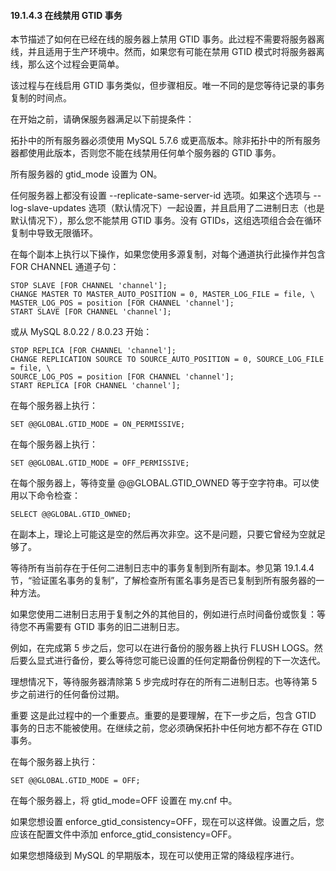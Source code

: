 #### 19.1.4.3 在线禁用 GTID 事务

本节描述了如何在已经在线的服务器上禁用 GTID 事务。此过程不需要将服务器离线，并且适用于生产环境中。然而，如果您有可能在禁用 GTID 模式时将服务器离线，那么这个过程会更简单。

该过程与在线启用 GTID 事务类似，但步骤相反。唯一不同的是您等待记录的事务复制的时间点。

在开始之前，请确保服务器满足以下前提条件：

拓扑中的所有服务器必须使用 MySQL 5.7.6 或更高版本。除非拓扑中的所有服务器都使用此版本，否则您不能在线禁用任何单个服务器的 GTID 事务。

所有服务器的 gtid_mode 设置为 ON。

任何服务器上都没有设置 --replicate-same-server-id 选项。如果这个选项与 --log-slave-updates 选项（默认情况下）一起设置，并且启用了二进制日志（也是默认情况下），那么您不能禁用 GTID 事务。没有 GTIDs，这组选项组合会在循环复制中导致无限循环。

在每个副本上执行以下操作，如果您使用多源复制，对每个通道执行此操作并包含 FOR CHANNEL 通道子句：

```
STOP SLAVE [FOR CHANNEL 'channel'];
CHANGE MASTER TO MASTER_AUTO_POSITION = 0, MASTER_LOG_FILE = file, \
MASTER_LOG_POS = position [FOR CHANNEL 'channel'];
START SLAVE [FOR CHANNEL 'channel'];
```

或从 MySQL 8.0.22 / 8.0.23 开始：

```
STOP REPLICA [FOR CHANNEL 'channel'];
CHANGE REPLICATION SOURCE TO SOURCE_AUTO_POSITION = 0, SOURCE_LOG_FILE = file, \
SOURCE_LOG_POS = position [FOR CHANNEL 'channel'];
START REPLICA [FOR CHANNEL 'channel'];
```

在每个服务器上执行：

```
SET @@GLOBAL.GTID_MODE = ON_PERMISSIVE;
```

在每个服务器上执行：

```
SET @@GLOBAL.GTID_MODE = OFF_PERMISSIVE;
```

在每个服务器上，等待变量 @@GLOBAL.GTID_OWNED 等于空字符串。可以使用以下命令检查：

```
SELECT @@GLOBAL.GTID_OWNED;
```

在副本上，理论上可能这是空的然后再次非空。这不是问题，只要它曾经为空就足够了。

等待所有当前存在于任何二进制日志中的事务复制到所有副本。参见第 19.1.4.4 节，“验证匿名事务的复制”，了解检查所有匿名事务是否已复制到所有服务器的一种方法。

如果您使用二进制日志用于复制之外的其他目的，例如进行点时间备份或恢复：等待您不再需要有 GTID 事务的旧二进制日志。

例如，在完成第 5 步之后，您可以在进行备份的服务器上执行 FLUSH LOGS。然后要么显式进行备份，要么等待您可能已设置的任何定期备份例程的下一次迭代。

理想情况下，等待服务器清除第 5 步完成时存在的所有二进制日志。也等待第 5 步之前进行的任何备份过期。

重要
这是此过程中的一个重要点。重要的是要理解，在下一步之后，包含 GTID 事务的日志不能被使用。在继续之前，您必须确保拓扑中任何地方都不存在 GTID 事务。

在每个服务器上执行：

```
SET @@GLOBAL.GTID_MODE = OFF;
```

在每个服务器上，将 gtid_mode=OFF 设置在 my.cnf 中。

如果您想设置 enforce_gtid_consistency=OFF，现在可以这样做。设置之后，您应该在配置文件中添加 enforce_gtid_consistency=OFF。

如果您想降级到 MySQL 的早期版本，现在可以使用正常的降级程序进行。